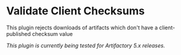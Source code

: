 Validate Client Checksums
=======================================

This plugin rejects downloads of artifacts which don't have a client-published checksum value 

*This plugin is currently being tested for Artifactory 5.x releases.*